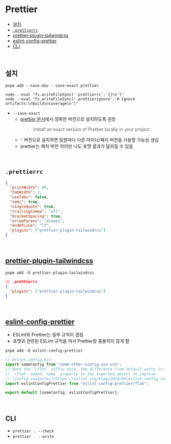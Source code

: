 # Prettier <!-- omit from toc -->

- [설치](#설치)
- [`.prettierrc`](#prettierrc)
- [prettier-plugin-tailwindcss](#prettier-plugin-tailwindcss)
- [eslint-config-prettier](#eslint-config-prettier)
- [CLI](#cli)

<br>

## 설치

```shell
pnpm add --save-dev --save-exact prettier

node --eval "fs.writeFileSync('.prettierrc','{}\n')"
node --eval "fs.writeFileSync('.prettierignore','# Ignore artifacts:\nbuild\ncoverage\n')"
```

- `--save-exact`
  - [prettier 문서](https://prettier.io/docs/install#summary)에서 정확한 버전으로 설치하도록 권장
    > Install an exact version of Prettier locally in your project.
  - `^` 버전으로 설치하면 팀원마다 다른 마이너/패치 버전을 사용할 가능성 생김
  - prettier는 패치 버전 차이만 나도 포맷 결과가 달라질 수 있음

<br>

## `.prettierrc`

```json
{
  "printWidth": 80,
  "tabWidth": 2,
  "useTabs": false,
  "semi": true,
  "singleQuote": true,
  "trailingComma": "all",
  "bracketSpacing": true,
  "arrowParens": "always",
  "endOfLine": "lf",
  "plugins": ["prettier-plugin-tailwindcss"]
}
```

<br>

## [prettier-plugin-tailwindcss](https://github.com/tailwindlabs/prettier-plugin-tailwindcss)

```shell
pnpm add -D prettier-plugin-tailwindcss
```

```json
// .prettierrc
{
  "plugins": ["prettier-plugin-tailwindcss"]
}
```

<br>

## [eslint-config-prettier](https://github.com/prettier/eslint-config-prettier#installation)

- ESLint와 Prettier는 일부 규칙이 겹침
- 포맷과 관련된 ESLint 규칙을 꺼서 Prettier랑 충돌하지 않게 함

```shell
pnpm add -D eslint-config-prettier
```

```js
// eslint.config.mjs
import someConfig from "some-other-config-you-use";
// Note the `/flat` suffix here, the difference from default entry is that
// `/flat` added `name` property to the exported object to improve
// [config-inspector](https://eslint.org/blog/2024/04/eslint-config-inspector/) experience.
import eslintConfigPrettier from "eslint-config-prettier/flat";

export default [someConfig, eslintConfigPrettier];
```

<br>

## CLI

- `prettier . --check`
- `prettier . --write`

